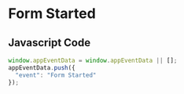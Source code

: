 # Form Started

### 

## Javascript Code
```js
window.appEventData = window.appEventData || [];
appEventData.push({
  "event": "Form Started"
});
```





